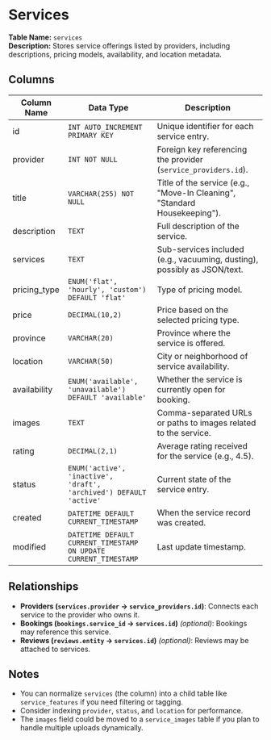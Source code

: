 # Services

**Table Name:** `services`  
**Description:** Stores service offerings listed by providers, including descriptions, pricing models, availability, and location metadata.

## Columns

| Column Name  | Data Type                                                          | Description                                                               |
| ------------ | ------------------------------------------------------------------ | ------------------------------------------------------------------------- |
| id           | `INT AUTO_INCREMENT PRIMARY KEY`                                   | Unique identifier for each service entry.                                 |
| provider     | `INT NOT NULL`                                                     | Foreign key referencing the provider (`service_providers.id`).            |
| title        | `VARCHAR(255) NOT NULL`                                            | Title of the service (e.g., "Move-In Cleaning", "Standard Housekeeping"). |
| description  | `TEXT`                                                             | Full description of the service.                                          |
| services     | `TEXT`                                                             | Sub-services included (e.g., vacuuming, dusting), possibly as JSON/text.  |
| pricing_type | `ENUM('flat', 'hourly', 'custom') DEFAULT 'flat'`                  | Type of pricing model.                                                    |
| price        | `DECIMAL(10,2)`                                                    | Price based on the selected pricing type.                                 |
| province     | `VARCHAR(20)`                                                      | Province where the service is offered.                                    |
| location     | `VARCHAR(50)`                                                      | City or neighborhood of service availability.                             |
| availability | `ENUM('available', 'unavailable') DEFAULT 'available'`             | Whether the service is currently open for booking.                        |
| images       | `TEXT`                                                             | Comma-separated URLs or paths to images related to the service.           |
| rating       | `DECIMAL(2,1)`                                                     | Average rating received for the service (e.g., 4.5).                      |
| status       | `ENUM('active', 'inactive', 'draft', 'archived') DEFAULT 'active'` | Current state of the service entry.                                       |
| created      | `DATETIME DEFAULT CURRENT_TIMESTAMP`                               | When the service record was created.                                      |
| modified     | `DATETIME DEFAULT CURRENT_TIMESTAMP ON UPDATE CURRENT_TIMESTAMP`   | Last update timestamp.                                                    |

## Relationships

- **Providers (`services.provider` → `service_providers.id`)**: Connects each service to the provider who owns it.
- **Bookings (`bookings.service_id` → `services.id`)** _(optional)_: Bookings may reference this service.
- **Reviews (`reviews.entity` → `services.id`)** _(optional)_: Reviews may be attached to services.

## Notes

- You can normalize `services` (the column) into a child table like `service_features` if you need filtering or tagging.
- Consider indexing `provider`, `status`, and `location` for performance.
- The `images` field could be moved to a `service_images` table if you plan to handle multiple uploads dynamically.
